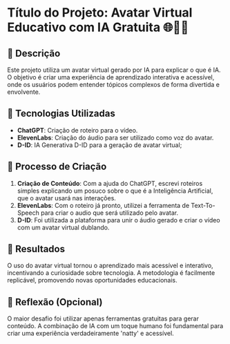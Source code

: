 # Título do Projeto: Avatar Virtual Educativo com IA Gratuita 🌐👩‍🏫

## 📒 Descrição
Este projeto utiliza um avatar virtual gerado por IA para explicar o que é IA. O objetivo é criar uma experiência de aprendizado interativa e acessível, onde os usuários podem entender tópicos complexos de forma divertida e envolvente.

## 🤖 Tecnologias Utilizadas
- **ChatGPT**: Criação de roteiro para o vídeo.
- **ElevenLabs**: Criação do áudio para ser utilizado como voz do avatar.
- **D-ID**: IA Generativa D-ID para a geração de avatar virtual;

## 🧐 Processo de Criação
1. **Criação de Conteúdo**: Com a ajuda do ChatGPT, escrevi roteiros simples explicando um posuco sobre o que é a Inteligência Artificial, que o avatar usará nas interações.
2. **ElevenLabs**: Com o roteiro já pronto, utilizei a ferramenta de Text-To-Speech para criar o audio que será utilizado pelo avatar.
3. **D-ID**: Foi utilizada a plataforma para unir o áudio gerado e criar o vídeo com um avatar virtual dublando.

## 🚀 Resultados
O uso do avatar virtual tornou o aprendizado mais acessível e interativo, incentivando a curiosidade sobre tecnologia. A metodologia é facilmente replicável, promovendo novas oportunidades educacionais.

## 💭 Reflexão (Opcional)
O maior desafio foi utilizar apenas ferramentas gratuitas para gerar conteúdo.  A combinação de IA com um toque humano foi fundamental para criar uma experiência verdadeiramente 'natty' e acessível.


